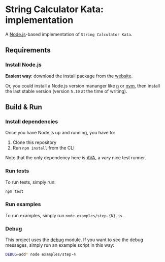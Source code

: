 
# String Calculator Kata: implementation

A [Node.js](https://nodejs.org)-based implementation of `String Calculator Kata`.


## Requirements 

### Install Node.js

**Easiest way**: download the install package from the [website](https://nodejs.org/en/).

Or, you could install a Node.js version mananger like [n](https://github.com/tj/n) or [nvm](https://github.com/creationix/nvm), then install the last stable version (version `5.10` at the time of writing).


## Build & Run

### Install dependencies

Once you have Node.js up and running, you have to:

1. Clone this repository
2. Run `npm install` from the CLI

Note that the only dependency here is [AVA](https://github.com/sindresorhus/ava), a *very* nice test runner.

### Run tests

To run tests, simply run:

```bash
npm test
```

### Run examples

To run examples, simply run `node examples/step-{N}.js`.


### Debug

This project uses the [debug](https://github.com/visionmedia/debug) module. If you want to see the debug messages, simply run an example script in this way:

```bash
DEBUG=add* node examples/step-4
```
